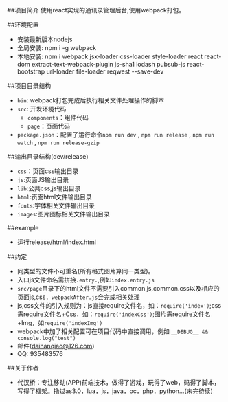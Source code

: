 ##项目简介
    使用react实现的通讯录管理后台,使用webpack打包。

##环境配置
* 安装最新版本nodejs
* 全局安装: npm i -g webpack
* 本地安装: npm i webpack jsx-loader css-loader style-loader react react-dom extract-text-webpack-plugin js-sha1 lodash pubsub-js react-bootstrap url-loader file-loader reqwest --save-dev

##项目目录结构
* `bin`: webpack打包完成后执行相关文件处理操作的脚本
* `src`: 开发环境代码
    * `components`：组件代码
    * `page`：页面代码
* `package.json`：配置了运行命令`npm run dev` , `npm run release` , `npm run watch` , `npm run release-gzip`

##输出目录结构(dev/release)
* `css`：页面css输出目录
* `js`:页面JS输出目录
* `lib`:公共css,js输出目录
* `html`:页面html文件输出目录
* `fonts`:字体相关文件输出目录
* `images`:图片图标相关文件输出目录

##example
* 运行release/html/index.html

##约定
* 同类型的文件不可重名(所有格式图片算同一类型)。
* 入口js文件命名需拼接`.entry.`,例如`index.entry.js`
* `src/page`目录下的html文件不需要引入common.js,common.css以及相应的页面js,css，`webpackAfter.js`会完成相关处理
* js,css文件的引入规则为：js直接require文件名，如：`require('index')`;css需require文件名+Css，如：`require('indexCss')`;图片需require文件名+Img，如`require('indexImg')`
* webpack中加了相关配置可在项目代码中直接调用，例如 `__DEBUG__ && console.log("test")`
* 邮件(daihanqiao@126.com)
* QQ: 935483576

##关于作者
* 代汉桥：专注移动(APP)前端技术，做得了游戏，玩得了web，码得了脚本，写得了框架。撸过as3.0，lua，js，java，oc，php，python...(未完待续)